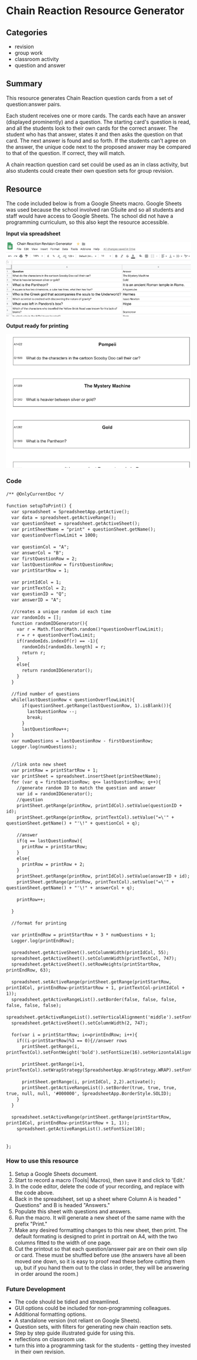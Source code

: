 # Chain Reaction Resource Generator

## Categories
- revision
- group work
- classroom activity
- question and answer

## Summary
This resource generates Chain Reaction question cards from a set of question:answer pairs.

Each student receives one or more cards.  The cards each have an answer (displayed prominently) and a question.  The starting card's question is read, and all the students look to their own cards for the correct answer.  The student who has that answer, states it and then asks the question on that card.  The next answer is found and so forth.  If the students can't agree on the answer, the unique code next to the proposed answer may be compared to that of the question.  If correct, they will match.

A chain reaction question card set could be used as an in class activity, but also students could create their own question sets for group revision.

## Resource
The code included below is from a Google Sheets macro.  Google Sheets was used because the school involved ran GSuite and so all students and staff would have access to Google Sheets.  The school did not have a programming curriculum, so this also kept the resource accessible.

**Input via spreadsheet**

![input](ChainReactionInput.png)

**Output ready for printing**

![output](ChainReactionOutput.png)

### Code

```
/** @OnlyCurrentDoc */

function setupToPrint() {
  var spreadsheet = SpreadsheetApp.getActive();
  var data = spreadsheet.getActiveRange();
  var questionSheet = spreadsheet.getActiveSheet();
  var printSheetName = "print" + questionSheet.getName();
  var questionOverflowLimit = 1000;

  var questionCol = "A";
  var answerCol = "B";
  var firstQuestionRow = 2;
  var lastQuestionRow = firstQuestionRow;
  var printStartRow = 1;

  var printIdCol = 1;
  var printTextCol = 2;
  var questionID = "Q";
  var answerID = "A";

  //creates a unique random id each time
  var randomIds = [];
  function randomIDGenerator(){
    var r = Math.floor(Math.random()*questionOverflowLimit);
    r = r + questionOverflowLimit;
    if(randomIds.indexOf(r) == -1){
      randomIds[randomIds.length] = r;
      return r;
    }
    else{
      return randomIDGenerator();
    }
  }

  //find number of questions
  while(lastQuestionRow < questionOverflowLimit){
      if(questionSheet.getRange(lastQuestionRow, 1).isBlank()){
        lastQuestionRow --;
        break;
      }
      lastQuestionRow++;
  }
  var numQuestions = lastQuestionRow - firstQuestionRow;
  Logger.log(numQuestions);


  //link onto new sheet
  var printRow = printStartRow + 1;
  var printSheet = spreadsheet.insertSheet(printSheetName);
  for (var q = firstQuestionRow; q<= lastQuestionRow; q++){
    //generate random ID to match the question and answer
    var id = randomIDGenerator();
    //question
    printSheet.getRange(printRow, printIdCol).setValue(questionID + id);
    printSheet.getRange(printRow, printTextCol).setValue("=\'" + questionSheet.getName() + "'\!" + questionCol + q);

    //answer
    if(q == lastQuestionRow){
      printRow = printStartRow;
    }
    else{
      printRow = printRow + 2;
    }
    printSheet.getRange(printRow, printIdCol).setValue(answerID + id);
    printSheet.getRange(printRow, printTextCol).setValue("=\'" + questionSheet.getName() + "'\!" + answerCol + q);

    printRow++;

  }

  //format for printing

  var printEndRow = printStartRow + 3 * numQuestions + 1;
  Logger.log(printEndRow);

  spreadsheet.getActiveSheet().setColumnWidth(printIdCol, 55);
  spreadsheet.getActiveSheet().setColumnWidth(printTextCol, 747);
  spreadsheet.getActiveSheet().setRowHeights(printStartRow, printEndRow, 63);

  spreadsheet.setActiveRange(printSheet.getRange(printStartRow, printIdCol, printEndRow-printStartRow + 1, printTextCol-printIdCol + 1));
  spreadsheet.getActiveRangeList().setBorder(false, false, false, false, false, false);
  spreadsheet.getActiveRangeList().setVerticalAlignment('middle').setFontSize(14);
  spreadsheet.getActiveSheet().setColumnWidth(2, 747);

  for(var i = printStartRow; i<=printEndRow; i++){
    if((i-printStartRow)%3 == 0){//answer rows
      printSheet.getRange(i, printTextCol).setFontWeight('bold').setFontSize(16).setHorizontalAlignment("center").setWrapStrategy(SpreadsheetApp.WrapStrategy.WRAP).setFontFamily("Arial");

      printSheet.getRange(i+1, printTextCol).setWrapStrategy(SpreadsheetApp.WrapStrategy.WRAP).setFontFamily("Arial");

      printSheet.getRange(i, printIdCol, 2,2).activate();
      printSheet.getActiveRangeList().setBorder(true, true, true, true, null, null, '#000000', SpreadsheetApp.BorderStyle.SOLID);
    }
  }

  spreadsheet.setActiveRange(printSheet.getRange(printStartRow, printIdCol, printEndRow-printStartRow + 1, 1));
    spreadsheet.getActiveRangeList().setFontSize(10);


};
```

### How to use this resource
1. Setup a Google Sheets document.
2. Start to record a macro (Tools| Macros), then save it and click to 'Edit.'
1. In the code editor, delete the code of your recording, and replace with the code above.
1. Back in the spreadsheet, set up a sheet where Column A is headed " Questions" and B is headed "Answers."
1. Populate this sheet with questions and answers.
1. Run the macro.  It will generate a new sheet of the same name with the prefix "Print."
1. Make any desired formatting changes to this new sheet, then print.  The default formating is designed to print in portrait on A4, with the two columns fitted to the width of one page.
1. Cut the printout so that each question/answer pair are on their own slip or card.  These must be shuffled before use (the answers have all been moved one down, so it is easy to proof read these before cutting them up, but if you hand them out to the class in order, they will be answering in order around the room.)

### Future Development
- The code should be tidied and streamlined.
- GUI options could be included for non-programming colleagues.
- Additional formatting options.
- A standalone version (not reliant on Google Sheets).
- Question sets, with filters for generating new chain reaction sets.
- Step by step guide illustrated guide for using this.
- reflections on classroom use.
- turn this into a programming task for the students - getting they invested in their own revision.